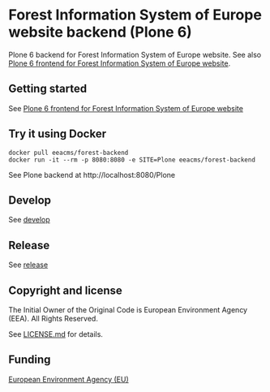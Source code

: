 # Forest Information System of Europe website backend (Plone 6)

Plone 6 backend for Forest Information System of Europe website. See also [Plone 6 frontend for Forest Information System of Europe website](https://github.com/eea/forests-frontend).

## Getting started

See [Plone 6 frontend for Forest Information System of Europe website](https://github.com/eea/forests-frontend)

## Try it using Docker

    docker pull eeacms/forest-backend
    docker run -it --rm -p 8080:8080 -e SITE=Plone eeacms/forest-backend

See Plone backend at http://localhost:8080/Plone

## Develop

See [develop](https://github.com/eea/forest-backend/tree/master/develop)

## Release

See [release](https://github.com/eea/forest-backend/tree/master/RELEASE.md)

## Copyright and license

The Initial Owner of the Original Code is European Environment Agency (EEA).
All Rights Reserved.

See [LICENSE.md](https://github.com/eea/forest-backend/blob/master/LICENSE.md) for details.

## Funding

[European Environment Agency (EU)](http://eea.europa.eu)
